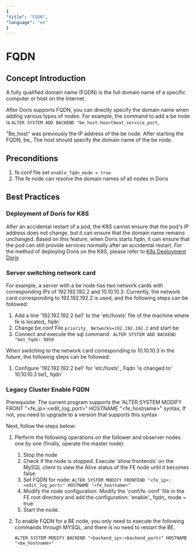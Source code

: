 ```yaml
---
{
"title": "FQDN",
"language": "en"
}
---
```


<!--
Licensed to the Apache Software Foundation (ASF) under one
or more contributor license agreements.  See the NOTICE file
distributed with this work for additional information
regarding copyright ownership.  The ASF licenses this file
to you under the Apache License, Version 2.0 (the
"License"); you may not use this file except in compliance
with the License.  You may obtain a copy of the License at

  http://www.apache.org/licenses/LICENSE-2.0

Unless required by applicable law or agreed to in writing,
software distributed under the License is distributed on an
"AS IS" BASIS, WITHOUT WARRANTIES OR CONDITIONS OF ANY
KIND, either express or implied.  See the License for the
specific language governing permissions and limitations
under the License.
-->

# FQDN

## Concept Introduction

<version since="dev"></version>

A fully qualified domain name (FQDN) is the full domain name of a specific computer or host on the Internet.

After Doris supports FQDN, you can directly specify the domain name when adding various types of nodes. For example, the command to add a be node is `ALTER SYSTEM ADD BACKEND "be_host:heartbeat_service_port`,

"Be_host" was previously the IP address of the be node. After starting the FQDN, be_ The host should specify the domain name of the be node.

## Preconditions

1. fe.conf file set `enable_fqdn_mode = true`
2. The fe node can resolve the domain names of all nodes in Doris

## Best Practices

### Deployment of Doris for K8S

After an accidental restart of a pod, the K8S cannot ensure that the pod's IP address does not change, but it can ensure that the domain name remains unchanged. Based on this feature, when Doris starts fqdn, it can ensure that the pod can still provide services normally after an accidental restart.
For the method of deploying Doris on the K8S, please refer to [K8s Deployment Doris](../../install/construct-docker/k8s-deploy.md)

### Server switching network card

For example, a server with a be node has two network cards with corresponding IPs of 192.192.192.2 and 10.10.10.3. Currently, the network card corresponding to 192.192.192.2 is used, and the following steps can be followed:

1. Add a line '192.192.192.2 be1' to the 'etc/hosts' file of the machine where fe is located_ fqdn`
2. Change be.conf File ` priority_ Networks=192.192.192.2 ` and start be
3. Connect and execute the sql command ` ALTER SYSTEM ADD BACKEND "be1_fqdn: 9050`

When switching to the network card corresponding to 10.10.10.3 in the future, the following steps can be followed:

1. Configure '192.192.192.2 be1' for 'etc/hosts'_ Fqdn 'is changed to' 10.10.10.3 be1_ fqdn`

### Legacy Cluster Enable FQDN

Prerequisite: The current program supports the 'ALTER SYSTEM MODIFY FRONT "<fe_ip>:<edit_log_port>" HOSTNAME "<fe_hostname>" syntax,
If not, you need to upgrade to a version that supports this syntax

Next, follow the steps below:

1. Perform the following operations on the follower and observer nodes one by one (finally, operate the master node):

    1. Stop the node
    2. Check if the node is stopped. Execute 'show frontends' on the MySQL client to view the Alive status of the FE node until it becomes false
    3. Set FQDN for node: `ALTER SYSTEM MODIFY FRONTEND "<fe_ip>:<edit_log_port>" HOSTNAME "<fe_hostname>"`
    4. Modify the node configuration. Modify the 'conf/fe. conf' file in the FE root directory and add the configuration: 'enable'_ fqdn_ mode = true`
    5. Start the node.
    
2. To enable FQDN for a BE node, you only need to execute the following commands through MYSQL, and there is no need to restart the BE.

   `ALTER SYSTEM MODIFY BACKEND "<backend_ip>:<backend_port>" HOSTNAME "<be_hostname>"`


